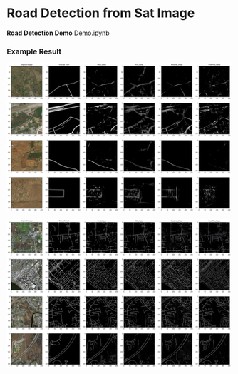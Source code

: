 # Road Detection from Sat Image

**Road Detection Demo** [Demo.ipynb](./Demo.ipynb)

### Example Result

![image](Image/output_deepglobe.png)

![image](Image/output_massachusetts.png)
